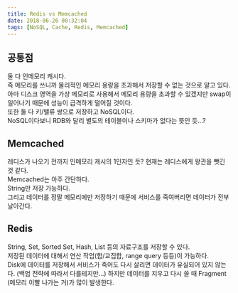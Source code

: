 ```yaml
---
title: Redis vs Memcached
date: 2018-06-26 00:32:04
tags: [NoSQL, Cache, Redis, Memcached]
---
```

## 공통점
둘 다 인메모리 캐시다.  
즉 메모리를 쓰니까 물리적인 메모리 용량을 초과해서 저장할 수 없는 것으로 알고 있다.  
아마 디스크 영역을 가상 메모리로 사용해서 메모리 용량을 초과할 수 있겠지만 swap이 일어나기 때문에 성능이 급격하게 떨어질 것이다.  
또한 둘 다 키/밸류 쌍으로 저장하고 NoSQL이다.  
NoSQL이다보니 RDB와 달리 별도의 테이블이나 스키마가 없다는 뜻인 듯...?

## Memcached
레디스가 나오기 전까지 인메모리 캐시의 1인자인 듯? 현재는 레디스에게 왕관을 뺏긴 것 같다.  
Memcached는 아주 간단하다.  
String만 저장 가능하다.  
그리고 데이터를 정말 메모리에만 저장하기 때문에 서비스를 죽여버리면 데이터가 전부 날아간다.

## Redis
String, Set, Sorted Set, Hash, List 등의 자료구조를 저장할 수 있다.  
저장된 데이터에 대해서 연산 작업(합/교집합, range query 등등)이 가능하다.  
Disk에 데이터를 저장해서 서비스가 죽어도 다시 살리면 데이터가 유실되어 있지 않는다. (백업 전략에 따라서 다를테지만...)
하지만 데이터를 지우고 다시 쓸 때 Fragment (메모리 이빨 나가는 거)가 많이 발생한다.  


